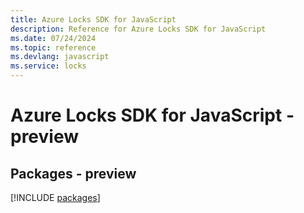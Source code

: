 ```yaml
---
title: Azure Locks SDK for JavaScript
description: Reference for Azure Locks SDK for JavaScript
ms.date: 07/24/2024
ms.topic: reference
ms.devlang: javascript
ms.service: locks
---
```

# Azure Locks SDK for JavaScript - preview
## Packages - preview
[!INCLUDE [packages](locks-index.md)]
